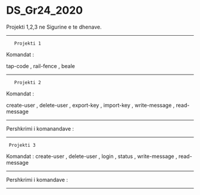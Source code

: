 # DS_Gr24_2020

Projekti 1,2,3 ne Sigurine e te dhenave.

****************************************************************************************************

       Projekti 1
                                     

Komandat :

tap-code , 
rail-fence , 
beale 


****************************************************************************************************

       Projekti 2
                                     

Komandat :

create-user , 
delete-user , 
export-key , 
import-key , 
write-message , 
read-message 

****************************************************************************************************
            
Pershkrimi i komanandave :









*****************************************************************************************************

     Projekti 3
 
 
Komandat : 
create-user , 
delete-user , 
login , 
status , 
write-message , 
read-message 

*****************************************************************************************************

Pershkrimi i komandave :






*****************************************************************************************************


